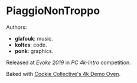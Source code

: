 # PiaggioNonTroppo

Authors:

- **glafouk**: music.
- **koltes**: code.
- **ponk**: graphics.

Released at _Evoke 2019_ in _PC 4k-Intro_ competition.

Baked with [Cookie Collective's 4k Demo Oven](https://github.com/CookieCollective/4k-Demo-Oven).
